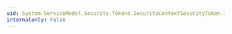 ```yaml
---
uid: System.ServiceModel.Security.Tokens.SecurityContextSecurityToken.Id
internalonly: False
---
```


